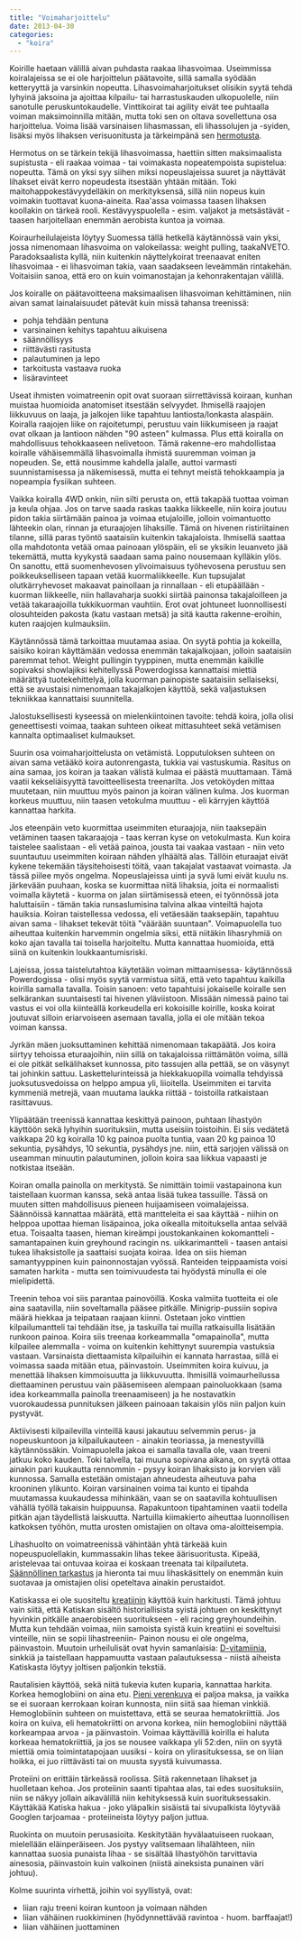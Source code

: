 ```yaml
---
title: "Voimaharjoittelu"
date: 2013-04-30
categories: 
  - "koira"
---
```


Koirille haetaan välillä aivan puhdasta raakaa lihasvoimaa. Useimmissa koiralajeissa se ei ole harjoittelun päätavoite, sillä samalla syödään ketteryyttä ja varsinkin nopeutta. Lihasvoimaharjoitukset olisikin syytä tehdä lyhyinä jaksoina ja ajoittaa kilpailu- tai harrastuskauden ulkopuolelle, niin sanotulle peruskuntokaudelle. Vinttikoirat tai agility eivät tee puhtaalla voiman maksimoinnilla mitään, mutta toki sen on oltava sovellettuna osa harjoittelua. Voima lisää varsinaisen lihasmassan, eli lihassolujen ja -syiden, lisäksi myös lihaksen verisuonitusta ja tärkeimpänä sen [hermotusta](https://www.katiska.eu/terveys/hermostollinen-ylikunto/ "Hermostollinen ylikunto").

<!--more-->

Hermotus on se tärkein tekijä lihasvoimassa, haettiin sitten maksimaalista supistusta - eli raakaa voimaa - tai voimakasta nopeatempoista supistelua: nopeutta. Tämä on yksi syy siihen miksi nopeuslajeissa suuret ja näyttävät lihakset eivät kerro nopeudesta itsestään yhtään mitään. Toki maitohappokestävyydelläkin on merkityksensä, sillä niin nopeus kuin voimakin tuottavat kuona-aineita. Raa'assa voimassa taasen lihaksen koollakin on tärkeä rooli. Kestävyyspuolella - esim. valjakot ja metsästävät - taasen harjoitellaan enemmän aerobista kuntoa ja voimaa.

Koiraurheilulajeista löytyy Suomessa tällä hetkellä käytännössä vain yksi, jossa nimenomaan lihasvoima on valokeilassa: weight pulling, taakaNVETO. Paradoksaalista kyllä, niin kuitenkin näyttelykoirat treenaavat eniten lihasvoimaa - ei lihasvoiman takia, vaan saadakseen leveämmän rintakehän. Voitaisiin sanoa, että ero on kuin voimanostajan ja kehonrakentajan välillä.

Jos koiralle on päätavoitteena maksimaalisen lihasvoiman kehittäminen, niin aivan samat lainalaisuudet pätevät kuin missä tahansa treenissä:

- pohja tehdään pentuna
- varsinainen kehitys tapahtuu aikuisena
- säännöllisyys
- riittävästi rasitusta
- palautuminen ja lepo
- tarkoitusta vastaava ruoka
- lisäravinteet

Useat ihmisten voimatreenin opit ovat suoraan siirrettävissä koiraan, kunhan muistaa huomioida anatomiset itsestään selvyydet. Ihmisellä raajojen liikkuvuus on laaja, ja jalkojen liike tapahtuu lantiosta/lonkasta alaspäin. Koiralla raajojen liike on rajoitetumpi, perustuu vain liikkumiseen ja raajat ovat olkaan ja lantioon nähden "90 asteen" kulmassa. Plus että koiralla on mahdollisuus tehokkaaseen nelivetoon. Tämä rakenne-ero mahdollistaa koiralle vähäisemmällä lihasvoimalla ihmistä suuremman voiman ja nopeuden. Se, että nousimme kahdella jalalle, auttoi varmasti suunnistamisessa ja näkemisessä, mutta ei tehnyt meistä tehokkaampia ja nopeampia fysiikan suhteen.

Vaikka koiralla 4WD onkin, niin silti perusta on, että takapää tuottaa voiman ja keula ohjaa. Jos on tarve saada raskas taakka liikkeelle, niin koira joutuu pidon takia siirtämään painoa ja voimaa etujaloille, jolloin voimantuotto lähteekin olan, rinnan ja eturaajojen lihaksille. Tämä on hivenen ristiriitainen tilanne, sillä paras työntö saataisiin kuitenkin takajaloista. Ihmisellä saattaa olla mahdotonta vetää omaa painoaan ylöspäin, eli se yksikin leuanveto jää tekemättä, mutta kyykystä saadaan sama paino nousemaan kylläkin ylös. On sanottu, että suomenhevosen ylivoimaisuus työhevosena perustuu sen poikkeukselliseen tapaan vetää kuormaliikkeelle. Kun tupsujalat olutkärryhevoset makaavat painollaan ja rinnallaan - eli etupäällään - kuorman liikkeelle, niin hallavaharja suokki siirtää painonsa takajaloilleen ja vetää takaraajoilla tukkikuorman vauhtiin. Erot ovat johtuneet luonnollisesti olosuhteiden pakosta (katu vastaan metsä) ja sitä kautta rakenne-eroihin, kuten raajojen kulmauksiin.

Käytännössä tämä tarkoittaa muutamaa asiaa. On syytä pohtia ja kokeilla, saisiko koiran käyttämään vedossa enemmän takajalkojaan, jolloin saataisiin paremmat tehot. Weight pullingin tyyppinen, mutta enemmän kaikille sopivaksi showlajiksi kehitellyssä Powerdogissa kannattaisi miettiä määrättyä tuotekehittelyä, jolla kuorman painopiste saataisiin sellaiseksi, että se avustaisi nimenomaan takajalkojen käyttöä, sekä valjastuksen tekniikkaa kannattaisi suunnitella.

Jalostuksellisesti kyseessä on mielenkiintoinen tavoite: tehdä koira, jolla olisi geneettisesti voimaa, taakan suhteen oikeat mittasuhteet sekä vetämisen kannalta optimaaliset kulmaukset.

Suurin osa voimaharjoittelusta on vetämistä. Lopputuloksen suhteen on aivan sama vetääkö koira autonrengasta, tukkia vai vastuskumia. Rasitus on aina samaa, jos koiran ja taakan välistä kulmaa ei päästä muuttamaan. Tämä vaatii kekseliäisyyttä tavoitteellisesta treenarilta. Jos vetoköyden mittaa muutetaan, niin muuttuu myös painon ja koiran välinen kulma. Jos kuorman korkeus muuttuu, niin taasen vetokulma muuttuu - eli kärryjen käyttöä kannattaa harkita.

Jos eteenpäin veto kuormittaa useimmiten eturaajoja, niin taaksepäin vetäminen taasen takaraajoja - taas kerran kyse on vetokulmasta. Kun koira taistelee saalistaan - eli vetää painoa, jousta tai vaakaa vastaan - niin veto suuntautuu useimmiten koiraan nähden ylhäältä alas. Tällöin eturaajat eivät kykene tekemään täysitehoisesti töitä, vaan takajalat vastaavat voimasta. Ja tässä piilee myös ongelma. Nopeuslajeissa uinti ja syvä lumi eivät kuulu ns. järkevään puuhaan, koska se kuormittaa niitä lihaksia, joita ei normaalisti voimalla käytetä - kuorma on jalan siirtämisessä eteen, ei työnnössä jota haluttaisiin - tämän takia runsaslumisina talvina alkaa vinteiltä hajota hauiksia. Koiran taistellessa vedossa, eli vetäesään taaksepäin, tapahtuu aivan sama - lihakset tekevät töitä "väärään suuntaan". Voimapuolella tuo aiheuttaa kuitenkin harvemmin ongelmia siksi, että niitäkin lihasryhmiä on koko ajan tavalla tai toisella harjoiteltu. Mutta kannattaa huomioida, että siinä on kuitenkin loukkaantumisriski.

Lajeissa, jossa taistelutahtoa käytetään voiman mittaamisessa- käytännössä Powerdogissa - olisi myös syytä varmistua siitä, että veto tapahtuu kaikilla koirilla samalla tavalla. Toisin sanoen: veto tapahtuisi jokaiselle koiralle sen selkärankan suuntaisesti tai hivenen yläviistoon. Missään nimessä paino tai vastus ei voi olla kiinteällä korkeudella eri kokoisille koirille, koska koirat joutuvat silloin eriarvoiseen asemaan tavalla, jolla ei ole mitään tekoa voiman kanssa.

Jyrkän mäen juoksuttaminen kehittää nimenomaan takapäätä. Jos koira siirtyy tehoissa eturaajoihin, niin sillä on takajaloissa riittämätön voima, sillä ei ole pitkät selkälihakset kunnossa, pito tassujen alla pettää, se on väsynyt tai johinkin sattuu. Laskettelurinteissä ja hiekkakuopilla voimalla tehdyissä juoksutusvedoissa on helppo ampua yli, liioitella. Useimmiten ei tarvita kymmeniä metrejä, vaan muutama laukka riittää - toistoilla ratkaistaan rasittavuus.

Ylipäätään treenissä kannattaa keskittyä painoon, puhtaan lihastyön käyttöön sekä lyhyihin suorituksiin, mutta useisiin toistoihin. Ei siis vedätetä vaikkapa 20 kg koiralla 10 kg painoa puolta tuntia, vaan 20 kg painoa 10 sekuntia, pysähdys, 10 sekuntia, pysähdys jne. niin, että sarjojen välissä on useamman minuutin palautuminen, jolloin koira saa liikkua vapaasti je notkistaa itseään.

Koiran omalla painolla on merkitystä. Se nimittäin toimii vastapainona kun taistellaan kuorman kanssa, sekä antaa lisää tukea tassuille. Tässä on muuten sitten mahdollisuus pieneen huijaamiseen voimalajeissa. Säännöissä kannattaa määrätä, että mantteleita ei saa käyttää - niihin on helppoa upottaa hieman lisäpainoa, joka oikealla mitoituksella antaa selvää etua. Toisaalta taasen, hieman kireämpi joustokankainen kokomantteli - samantapainen kuin greyhound racingin ns. uikkarimantteli - taasen antaisi tukea lihaksistolle ja saattaisi suojata koiraa. Idea on siis hieman samantyyppinen kuin painonnostajan vyössä. Ranteiden teippaamista voisi samaten harkita - mutta sen toimivuudesta tai hyödystä minulla ei ole mielipidettä.

Treenin tehoa voi siis parantaa painovöillä. Koska valmiita tuotteita ei ole aina saatavilla, niin soveltamalla pääsee pitkälle. Minigrip-pussiin sopiva määrä hiekkaa ja teipataan raajaan kiinni. Ostetaan joko vinttien kilpailumantteli tai tehdään itse, ja taskuilla tai muilla ratkaisuilla lisätään runkoon painoa. Koira siis treenaa korkeammalla "omapainolla", mutta kilpailee alemmalla - voima on kuitenkin kehittynyt suurempia vastuksia vastaan. Varsinaista diettaamista kilpailuihin ei kannata harrastaa, sillä ei voimassa saada mitään etua, päinvastoin. Useimmiten koira kuivuu, ja menettää lihaksen kimmoisuutta ja liikkuvuutta. Ihmisillä voimaurheilussa diettaaminen perustuu vain pääsemiseen alempaan painoluokkaan (sama idea korkeammalla painolla treenaamiseen) ja he nostavatkin vuorokaudessa punnituksen jälkeen painoaan takaisin ylös niin paljon kuin pystyvät.

Aktiivisesti kilpailevilla vinteillä kausi jakautuu selvemmin perus- ja nopeuskuntoon ja kilpailukauteen - ainakin teoriassa, ja menestyvillä käytännössäkin. Voimapuolella jakoa ei samalla tavalla ole, vaan treeni jatkuu koko kauden. Toki talvella, tai muuna sopivana aikana, on syytä ottaa ainakin pari kuukautta rennommin - pysyy koiran lihaksisto ja korvien väli kunnossa. Samalla estetään omistajan ahneudesta aiheutuva paha krooninen ylikunto. Koiran varsinainen voima tai kunto ei tipahda muutamassa kuukaudessa mihinkään, vaan se on saatavilla kohtuullisen vähällä työllä takaisin huippuunsa. Rapakuntoon tipahtaminen vaatii todella pitkän ajan täydellistä laiskuutta. Nartuilla kiimakierto aiheuttaa luonnollisen katkoksen työhön, mutta urosten omistajien on oltava oma-aloitteisempia.

Lihashuolto on voimatreenissä vähintään yhtä tärkeää kuin nopeuspuolellakin, kummassakin lihas tekee äärisuoritusta. Kipeää, aristelevaa tai ontuvaa koiraa ei koskaan treenata tai kilpailuteta. [Säännöllinen tarkastus](https://www.katiska.eu/terveys/itsehoito/rutiinitarkastukset/ "Rutiinitarkastukset") ja hieronta tai muu lihaskäsittely on enemmän kuin suotavaa ja omistajien olisi opeteltava ainakin perustaidot.

Katiskassa ei ole suositeltu [kreatiinin](https://www.katiska.eu/ravitsemus/lisaravinteet/kreatiini/ "Kreatiini") käyttöä kuin harkitusti. Tämä johtuu vain siitä, että Katiskan sisältö historiallisista syistä johtuen on keskittynyt hyvinkin pitkälle anaerobiseen suoritukseen - eli racing greyhoundeihin. Mutta kun tehdään voimaa, niin samoista syistä kuin kreatiini ei soveltuisi vinteille, niin se sopii lihastreeniin- Painon nousu ei ole ongelma, päinvastoin. Muutoin urheilulisät ovat hyvin samanlaisia: [D-vitamiinia](https://www.katiska.eu/tieto/koira-tarve-vitamiini/d-vitamiini-koiralle/ "ABC: D-vitamiini"), sinkkiä ja taistellaan happamuutta vastaan palautuksessa - niistä aiheista Katiskasta löytyy joltisen paljonkin tekstiä.

Rautalisien käyttöä, sekä niitä tukevia kuten kuparia, kannattaa harkita. Korkea hemoglobiini on aina etu. [Pieni verenkuva](https://www.katiska.eu/koira/pieni-verenkuva/ "Pieni verenkuva") ei paljoa maksa, ja vaikka se ei suoraan kerrokaan koiran kunnosta, niin siitä saa hieman vinkkiä. Hemoglobiinin suhteen on muistettava, että se seuraa hematokriittiä. Jos koira on kuiva, eli hematokriitti on arvona korkea, niin hemoglobiini näyttää korkeampaa arvoa - ja päinvastoin. Voimaa käyttävillä koirilla ei haluta korkeaa hematokriittiä, ja jos se nousee vaikkapa yli 52:den, niin on syytä miettiä omia toimintatapojaan uusiksi - koira on ylirasituksessa, se on liian hoikka, ei juo riittävästi tai on muusta syystä kuivumassa.

Proteiini on erittäin tärkeässä roolissa. Siitä rakennetaan lihakset ja huolletaan kehoa. Jos proteiinin saanti tipahtaa alas, tai edes suosituksiin, niin se näkyy jollain aikavälillä niin kehityksessä kuin suorituksessakin. Käyttäkää Katiska hakua - joko yläpalkin sisäistä tai sivupalkista löytyvää Googlen tarjoamaa - proteiineista löytyy paljon juttua.

Ruokinta on muutoin perusasioita. Keskitytään hyvälaatuiseen ruokaan, mielellään eläinperäiseen. Jos pystyy valitsemaan lihalähteen, niin kannattaa suosia punaista lihaa - se sisältää lihastyöhön tarvittavia ainesosia, päinvastoin kuin valkoinen (niistä aineksista punainen väri johtuu).

Kolme suurinta virhettä, joihin voi syyllistyä, ovat:

- liian raju treeni koiran kuntoon ja voimaan nähden
- liian vähäinen ruokkiminen (hyödynnettävää ravintoa - huom. barffaajat!)
- liian vähäinen juottaminen
